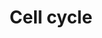 ---
annotations:
- type: Pathway Ontology
  value: '"cell cycle pathway'
authors:
- Nsalomonis
- MaintBot
- Susan
- IlianaSach
- BruceConklin
- Dmitriev200
- BadrulYahaya
- Thomas
- MartijnVanIersel
- AlexanderPico
- Christine Chichester
- Mkutmon
- JosipMadunic
- Khanspers
- DeSl
- Egonw
- Eweitz
description: 'The cell cycle is the series of events that takes place in a cell leading
  to its division and duplication (replication). Regulation of the cell cycle involves
  processes crucial to the survival of a cell, including the detection and repair
  of genetic damage as well as the prevention of uncontrolled cell division. Two key
  classes of regulatory molecules, cyclins and cyclin-dependent kinases (CDKs), determine
  a cell''s progress through the cell cycle.  Sources: [http://en.wikipedia.org/wiki/Cell_cycle
  Wikipedia:Cell cycle], [http://www.genome.ad.jp/kegg/pathway/hsa/hsa04110.html KEGG]  Proteins
  on this pathway have targeted assays available via the [https://assays.cancer.gov/available_assays?wp_id=WP179
  CPTAC Assay Portal]'
last-edited: 2021-12-27
organisms:
- Homo sapiens
redirect_from:
- /index.php/Pathway:WP179
- /instance/WP179
schema-jsonld:
- '@context': https://schema.org/
  '@id': https://wikipathways.github.io/pathways/WP179.html
  '@type': Dataset
  creator:
    '@type': Organization
    name: WikiPathways
  description: 'The cell cycle is the series of events that takes place in a cell
    leading to its division and duplication (replication). Regulation of the cell
    cycle involves processes crucial to the survival of a cell, including the detection
    and repair of genetic damage as well as the prevention of uncontrolled cell division.
    Two key classes of regulatory molecules, cyclins and cyclin-dependent kinases
    (CDKs), determine a cell''s progress through the cell cycle.  Sources: [http://en.wikipedia.org/wiki/Cell_cycle
    Wikipedia:Cell cycle], [http://www.genome.ad.jp/kegg/pathway/hsa/hsa04110.html
    KEGG]  Proteins on this pathway have targeted assays available via the [https://assays.cancer.gov/available_assays?wp_id=WP179
    CPTAC Assay Portal]'
  keywords:
  - CDC20
  - PKMYT1
  - YWHAH
  - TGFB2
  - GADD45A
  - STAG1
  - MCM2
  - RB1
  - MAD2L2
  - GSK3B
  - ANAPC4
  - pathway
  - EP300
  - CCNE2
  - CDK7
  - SMC1B
  - ESPL1
  - CCNB1
  - RBL2
  - DBF4A
  - ATR
  - CCNH
  - SMAD2
  - RBX1
  - YWHAQ
  - CDKN2B
  - proteolysis
  - ANAPC5
  - MDM2
  - TFDP1
  - PTTG1
  - TP53
  - SMAD3
  - ABL1
  - CDK2
  - CC14A
  - TTK
  - PLK1
  - SFN
  - MCM6
  - TGFB3
  - MCM3
  - ORC2
  - ORC3
  - CCNE1
  - MAD1L1
  - CDC25A
  - ZBTB17
  - MCM7
  - MCM4
  - ANAPC13
  - CDK4
  - CDK1
  - YWHAZ
  - ATM
  - SMC3
  - CHK2
  - ORC6
  - E2F2
  - CDC23
  - CDKN2A
  - ORC4
  - MYC
  - E2F3
  - FZR1
  - CDC16
  - CUL1
  - CDC25C
  - GADD45G
  - YWHAG
  - HDAC1
  - RAD21
  - SKP1
  - E2F5
  - CDC27
  - HDAC2
  - CDC6
  - CDC45
  - ORC5
  - CDK6
  - ANAPC7
  - PCNA
  - ORC1
  - BUB1
  - CCNB2
  - CHK1
  - ANAPC1
  - MCM5
  - CCND3
  - 'MAPK signaling '
  - ANAPC10
  - TGFB1
  - PTTG2
  - BUB3
  - PRKDC
  - SKP2
  - CC14B
  - YWHAB
  - CCNA1
  - CCND2
  - CCND1
  - WEE1
  - YWHAE
  - CDKN2C
  - ANAPC2
  - E2F1
  - WEE2
  - CDC25B
  - DNA biosynthesis
  - STAG2
  - CDKN1B
  - GADD45B
  - SMAD4
  - E2F4
  - ANAPC11
  - CDKN2D
  - TFDP2
  - SMC1A
  - CDKN1C
  - MD1L1
  - RBL1
  - Apoptosis
  - CDC7
  - 'Ubiquitin-mediated '
  - CDKN1A
  - CCNB3
  - CCNA2
  license: CC0
  name: Cell cycle
seo: CreativeWork
title: Cell cycle
wpid: WP179
---